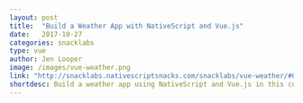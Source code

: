 ```yaml
---
layout: post
title:  "Build a Weather App with NativeScript and Vue.js"
date:   2017-10-27
categories: snacklabs
type: vue
author: Jen Looper
image: /images/vue-weather.png
link: "http://snacklabs.nativescriptsnacks.com/snacklabs/vue-weather/#0"
shortdesc: Build a weather app using NativeScript and Vue.js in this cool Snacklab.
---
```

